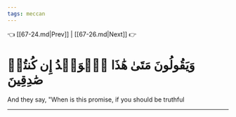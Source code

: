 ```yaml
---
tags: meccan
---
```


👈 [[67-24.md|Prev]] | [[67-26.md|Next]] 👉

# وَيَقُولُونَ مَتَىٰ هَٰذَا ٱلۡوَعۡدُ إِن كُنتُمۡ صَٰدِقِينَ

And they say, "When is this promise, if you should be truthful

---

